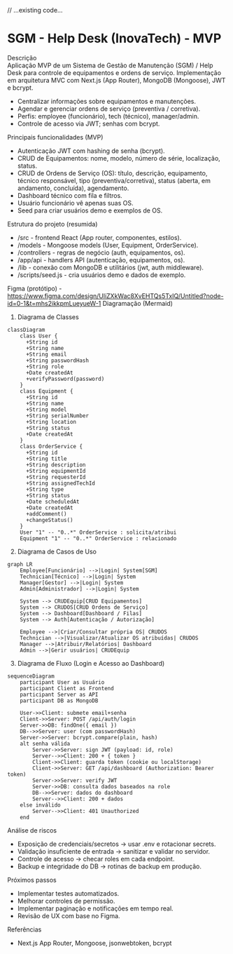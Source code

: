 // ...existing code...
# SGM - Help Desk (InovaTech) - MVP

Descrição  
Aplicação MVP de um Sistema de Gestão de Manutenção (SGM) / Help Desk para controle de equipamentos e ordens de serviço. Implementação em arquitetura MVC com Next.js (App Router), MongoDB (Mongoose), JWT e bcrypt.

- Centralizar informações sobre equipamentos e manutenções.
- Agendar e gerenciar ordens de serviço (preventiva / corretiva).
- Perfis: employee (funcionário), tech (técnico), manager/admin.
- Controle de acesso via JWT; senhas com bcrypt.

Principais funcionalidades (MVP)
- Autenticação JWT com hashing de senha (bcrypt).
- CRUD de Equipamentos: nome, modelo, número de série, localização, status.
- CRUD de Ordens de Serviço (OS): título, descrição, equipamento, técnico responsável, tipo (preventiva/corretiva), status (aberta, em andamento, concluída), agendamento.
- Dashboard técnico com fila e filtros.
- Usuário funcionário vê apenas suas OS.
- Seed para criar usuários demo e exemplos de OS.

Estrutura do projeto (resumida)
- /src - frontend React (App router, componentes, estilos).
- /models - Mongoose models (User, Equipment, OrderService).
- /controllers - regras de negócio (auth, equipamentos, os).
- /app/api - handlers API (autenticação, equipamentos, os).
- /lib - conexão com MongoDB e utilitários (jwt, auth middleware).
- /scripts/seed.js - cria usuários demo e dados de exemplo.
  
Figma (protótipo)
-https://www.figma.com/design/UliZXkWac8XvEHTQs5TxIQ/Untitled?node-id=0-1&t=mhs2ikkpmLueyueW-1
Diagramação (Mermaid)

1) Diagrama de Classes
```mermaid
classDiagram
    class User {
      +String id
      +String name
      +String email
      +String passwordHash
      +String role
      +Date createdAt
      +verifyPassword(password)
    }
    class Equipment {
      +String id
      +String name
      +String model
      +String serialNumber
      +String location
      +String status
      +Date createdAt
    }
    class OrderService {
      +String id
      +String title
      +String description
      +String equipmentId
      +String requesterId
      +String assignedTechId
      +String type
      +String status
      +Date scheduledAt
      +Date createdAt
      +addComment()
      +changeStatus()
    }
    User "1" -- "0..*" OrderService : solicita/atribui
    Equipment "1" -- "0..*" OrderService : relacionado
```

2) Diagrama de Casos de Uso
```mermaid
graph LR
    Employee[Funcionário] -->|Login| System[SGM]
    Technician[Técnico] -->|Login| System
    Manager[Gestor] -->|Login| System
    Admin[Administrador] -->|Login| System

    System --> CRUDEquip[CRUD Equipamentos]
    System --> CRUDOS[CRUD Ordens de Serviço]
    System --> Dashboard[Dashboard / Filas]
    System --> Auth[Autenticação / Autorização]

    Employee -->|Criar/Consultar própria OS| CRUDOS
    Technician -->|Visualizar/Atualizar OS atribuídas| CRUDOS
    Manager -->|Atribuir/Relatórios| Dashboard
    Admin -->|Gerir usuários| CRUDEquip
```

3) Diagrama de Fluxo (Login e Acesso ao Dashboard)
```mermaid
sequenceDiagram
    participant User as Usuário
    participant Client as Frontend
    participant Server as API
    participant DB as MongoDB

    User->>Client: submete email+senha
    Client->>Server: POST /api/auth/login
    Server->>DB: findOne({ email })
    DB-->>Server: user (com passwordHash)
    Server->>Server: bcrypt.compare(plain, hash)
    alt senha válida
        Server->>Server: sign JWT (payload: id, role)
        Server-->>Client: 200 + { token }
        Client->>Client: guarda token (cookie ou localStorage)
        Client->>Server: GET /api/dashboard (Authorization: Bearer token)
        Server->>Server: verify JWT
        Server->>DB: consulta dados baseados na role
        DB-->>Server: dados do dashboard
        Server-->>Client: 200 + dados
    else inválido
        Server-->>Client: 401 Unauthorized
    end
```

Análise de riscos 
- Exposição de credenciais/secretos -> usar .env e rotacionar secrets.
- Validação insuficiente de entrada -> sanitizar e validar no servidor.
- Controle de acesso -> checar roles em cada endpoint.
- Backup e integridade do DB -> rotinas de backup em produção.

Próximos passos 
- Implementar testes automatizados.
- Melhorar controles de permissão.
- Implementar paginação e notificações em tempo real.
- Revisão de UX com base no Figma.

Referências
- Next.js App Router, Mongoose, jsonwebtoken, bcrypt
